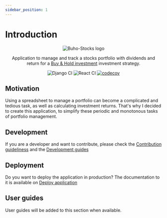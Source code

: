 ```yaml
---
sidebar_position: 1
---
```


# Introduction

<p align="center"><img src="/buho-stocks/img/logo.png" alt="Buho-Stocks logo" style={{width: 200 }}/></p>

<p align="center">Application to manage and track a stocks portfolio with dividends and return for a <a href="https://en.wikipedia.org/wiki/Buy_and_hold" title="Wikipedia">Buy & Hold investment</a> investment strategy.</p>

<p align="center">
<img src="https://github.com/bocabitlabs/buho-stocks-docker/actions/workflows/django.yml/badge.svg" href="https://github.com/bocabitlabs/buho-stocks-docker/actions/workflows/django.yml" alt="Django CI"/> <img src="https://github.com/bocabitlabs/buho-stocks-docker/actions/workflows/react.yml/badge.svg" href="https://github.com/bocabitlabs/buho-stocks-docker/actions/workflows/react.yml" alt="React CI"/> <a href="https://codecov.io/gh/bocabitlabs/buho-stocks-docker" title="CodeCov"><img src="https://codecov.io/gh/bocabitlabs/buho-stocks-docker/branch/main/graph/badge.svg" alt="codecov"/></a>
</p>

## Motivation

Using a spreadsheet to manage a portfolio can become a complicated and tedious task, as well as calculating investment returns. That's why I decided to create this application, to simplify these periodic and monotonous tasks of portfolio management.

## Development

If you are a developer and want to contribute, please check the [Contribution guideliness](https://github.com/bocabitlabs/buho-stocks/blob/main/.github/CONTRIBUTING.md) and the [Development guides](/docs/development/requirements)

## Deployment

Do you want to deploy the application in production? The documentation to it is available on [Deploy application](/docs/deploy-application/introduction)

## User guides

User guides will be added to this section when available.